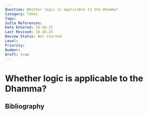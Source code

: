 ```yaml
---
Question: Whether logic is applicable to the Dhamma?
Category: Takka
Tags: 
Sutta References: 
Date Entered: 10-16-25
Last Revised: 10-16-25
Review Status: Not started
Level: 
Priority: 
Number: 
Draft: true
---
```


# Whether logic is applicable to the Dhamma?

## Bibliography

<!-- 

Notes:



-->